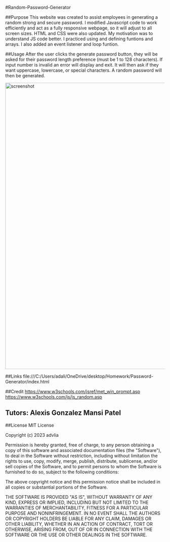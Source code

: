 #Random-Password-Generator


##Purpose
This website was created to assist employees in generating a random strong and secure password.
I modified Javascript code to work efficiently and act as a fully responsive webpage, so it will adjust to all screen sizes. HTML and CSS were also updated. My motivation was to understand JS code better. I practiced using and defining funtions and arrays. I also added an event listener and loop funtion.

##Usage
After the user clicks the generate password button, they will be asked for their password length preference
(must be 1 to 128 characters). If input number is invalid an error will display and exit.
It will then ask if they want uppercase, lowercase, or special characters. A random password will then be generated. 


<img width="901" alt="screenshot" src="https://github.com/advlia/Random-Password-Generator/assets/147446558/201cdd6c-dfe3-403f-9d39-798ae99a9377">


##Links
file:///C:/Users/adali/OneDrive/desktop/Homework/Password-Generator/index.html



##Credit
https://www.w3schools.com/jsref/met_win_prompt.asp
https://www.w3schools.com/js/js_random.asp

Tutors:
Alexis Gonzalez
Mansi Patel
-

##License
MIT License

Copyright (c) 2023 advlia

Permission is hereby granted, free of charge, to any person obtaining a copy of this software and associated documentation files (the "Software"), to deal in the Software without restriction, including without limitation the rights to use, copy, modify, merge, publish, distribute, sublicense, and/or sell copies of the Software, and to permit persons to whom the Software is furnished to do so, subject to the following conditions:

The above copyright notice and this permission notice shall be included in all copies or substantial portions of the Software.

THE SOFTWARE IS PROVIDED "AS IS", WITHOUT WARRANTY OF ANY KIND, EXPRESS OR IMPLIED, INCLUDING BUT NOT LIMITED TO THE WARRANTIES OF MERCHANTABILITY, FITNESS FOR A PARTICULAR PURPOSE AND NONINFRINGEMENT. IN NO EVENT SHALL THE AUTHORS OR COPYRIGHT HOLDERS BE LIABLE FOR ANY CLAIM, DAMAGES OR OTHER LIABILITY, WHETHER IN AN ACTION OF CONTRACT, TORT OR OTHERWISE, ARISING FROM, OUT OF OR IN CONNECTION WITH THE SOFTWARE OR THE USE OR OTHER DEALINGS IN THE SOFTWARE.

